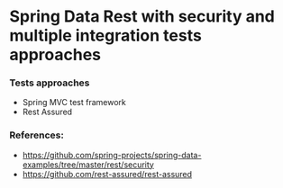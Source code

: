 # Spring Data Rest with security and multiple integration tests approaches

### Tests approaches
- Spring MVC test framework
- Rest Assured

### References:
- https://github.com/spring-projects/spring-data-examples/tree/master/rest/security
- https://github.com/rest-assured/rest-assured
